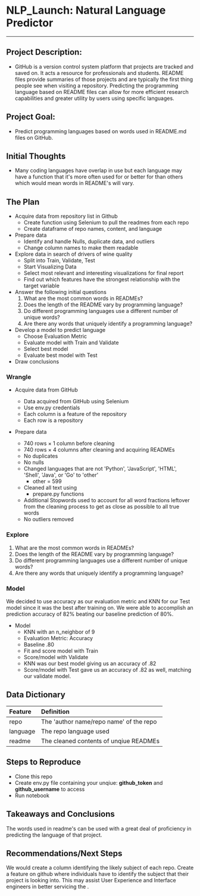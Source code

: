 # NLP_Launch: Natural Language Predictor

---

## Project Description:

* GitHub is a version control system platform that projects are tracked and saved on. It acts a resource for professionals and students. README files provide summaries of those projects and are typically the first thing people see when visiting a repository. Predicting the programming language based on README files can allow for more efficient research capabilities and greater utility by users using specific languages.
    
## Project Goal:

* Predict programming languages based on words used in README.md files on GitHub.
    
## Initial Thoughts 

* Many coding languages have overlap in use but each language may have a function that it's more often used for or better for than others which would mean words in README's will vary.
   
## The Plan

* Acquire data from repository list in Github
    * Create function using Selenium to pull the readmes from each repo
    * Create dataframe of repo names, content, and language
* Prepare data
    * Identify and handle Nulls, duplicate data, and outliers
    * Change column names to make them readable
* Explore data in search of drivers of wine quality
    * Split into Train, Validate, Test
    * Start Visualizing Data
    * Select most relevant and interesting visualizations for final report
    * Find out which features have the strongest relationship with the target variable
* Answer the following initial questions
    1. What are the most common words in READMEs?
    2. Does the length of the README vary by programming language?
    3. Do different programming languages use a different number of unique words?
    4. Are there any words that uniquely identify a programming language?
* Develop a model to predict language
    * Choose Evaluation Metric
    * Evaluate model with Train and Validate
    * Select best model
    * Evaluate best model with Test
* Draw conclusions
    

### Wrangle

* Acquire data from GitHub
    * Data acquired from GitHub using Selenium
    * Use env.py credentials
    * Each column is a feature of the repository
    * Each row is a repository

* Prepare data
    * 740 rows × 1 column before cleaning
    * 740 rows × 4 columns after cleaning and acquiring READMEs
    * No duplicates
    * No nulls
    * Changed languages that are not 'Python', 'JavaScript', 'HTML', 'Shell', 'Java', or 'Go' to 'other'
        * other = 599
    * Cleaned all text using
        * prepare.py functions
    * Additional Stopwords used to account for all word fractions leftover from the cleaning process to get as close as possible to all true words
    * No outliers removed

### Explore
1. What are the most common words in READMEs?
2. Does the length of the README vary by programming language?
3. Do different programming languages use a different number of unique words?
4. Are there any words that uniquely identify a programming language?

### Model

We decided to use accuracy as our evaluation metric and KNN for our Test model since it was the best after training on. We were able to accomplish an prediction accuracy of 82% beating our baseline prediction of 80%.

* Model
    * KNN with an n_neighbor of 9
    * Evaluation Metric: Accuracy
    * Baseline .80
    * Fit and score model with Train
    * Score/model with Validate
    * KNN was our best model giving us an accuracy of .82
    * Score/model with Test gave us an accuracy of .82 as well, matching our validate model.
    
    
## Data Dictionary  

| Feature | Definition|
|:--------|:-----------|
|repo| The 'author name/repo name' of the repo|
|language| The repo language used|
|readme| The cleaned contents of unqiue READMEs|

## Steps to Reproduce
* Clone this repo
* Create env.py file containing your unqiue: **github_token** and **github_username** to access
* Run notebook

## Takeaways and Conclusions

The words used in readme's can be used with a great deal of proficiency in predicting the language of that project. 

## Recommendations/Next Steps

We would create a column identifying the likely subject of each repo. Create a feature on github where individuals have to identify the subject that their project is looking into. This may assist User Experience and Interface engineers in better servicing the .
